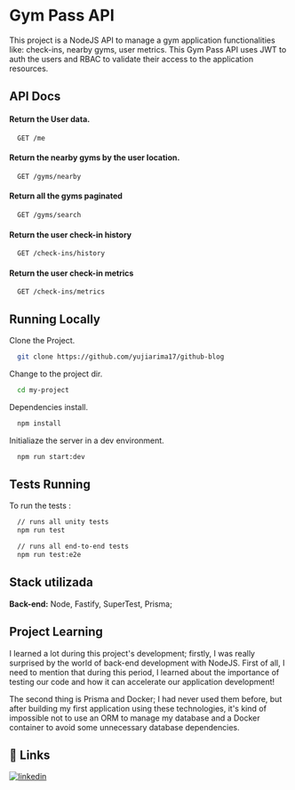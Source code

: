 
# Gym Pass API

This project is a NodeJS API to manage a gym application functionalities like: check-ins, nearby gyms, user metrics. This Gym Pass API uses JWT to auth the users and RBAC to validate their access to the application resources.
## API Docs

#### Return the User data.

```http
  GET /me
```

#### Return the nearby gyms by the user location.

```http
  GET /gyms/nearby
```

#### Return all the gyms paginated

```http
  GET /gyms/search
```

#### Return the user check-in history

```http
  GET /check-ins/history
```

#### Return the user check-in metrics

```http
  GET /check-ins/metrics
```
## Running Locally

Clone the Project.

```bash
  git clone https://github.com/yujiarima17/github-blog
```

Change to the project dir.

```bash
  cd my-project
```

Dependencies install.

```bash
  npm install
```

Initialiaze the server in a dev environment.

```bash
  npm run start:dev
```


## Tests Running

To run the tests :

```bash
  // runs all unity tests
  npm run test
```

```bash
  // runs all end-to-end tests
  npm run test:e2e
```


## Stack utilizada

**Back-end:** Node, Fastify, SuperTest, Prisma;


## Project Learning

I learned a lot during this project's development; firstly, I was really surprised by the world of back-end development with NodeJS. First of all, I need to mention that during this period, I learned about the importance of testing our code and how it can accelerate our application development!

The second thing is Prisma and Docker; I had never used them before, but after building my first application using these technologies, it's kind of impossible not to use an ORM to manage my database and a Docker container to avoid some unnecessary database dependencies.


## 🔗 Links
[![linkedin](https://img.shields.io/badge/linkedin-0A66C2?style=for-the-badge&logo=linkedin&logoColor=white)](https://www.linkedin.com/in/yuji-arima-7b7059209/)


